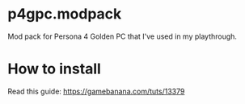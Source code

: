 # p4gpc.modpack
Mod pack for Persona 4 Golden PC that I've used in my playthrough.

# How to install
Read this guide: https://gamebanana.com/tuts/13379
